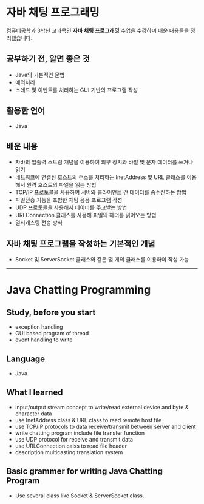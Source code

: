 # 자바 채팅 프로그래밍

컴퓨터공학과 3학년 교과목인 **자바 채팅 프로그래밍** 수업을 수강하며 배운 내용들을 정리했습니다.

## 공부하기 전, 알면 좋은 것

- Java의 기본적인 문법
- 예외처리
- 스레드 및 이벤트를 처리하는 GUI 기반의 프로그램 작성

## 활용한 언어

- Java

## 배운 내용

- 자바의 입출력 스트림 개념을 이용하여 외부 장치와 바잍 및 문자 데이터를 쓰거나 읽기
- 네트워크에 연결된 호스트의 주소를 처리하는 InetAddress 및 URL 클래스를 이용해서 원격 호스트의 파일을 읽는 방법
- TCP/IP 프로토콜을 사용하여 서버와 클라이언트 간 데이터를 송수신하는 방법
- 파일전송 기능을 포함한 채팅 응용 프로그램 작성
- UDP 프로토콜을 사용해서 데이터를 주고받는 방법
- URLConnection 클래스를 사용해 파일의 헤더를 읽어오는 방법
- 멀티캐스팅 전송 방식

## 자바 채팅 프로그램을 작성하는 기본적인 개념

- Socket 및 ServerSocket 클래스와 같은 몇 개의 클래스를 이용하여 작성 가능

- - -

# Java Chatting Programming

## Study, before you start

- exception handling
- GUI based program of thread
- event handling to write

## Language

- Java

## What I learned

- input/output stream concept to write/read external device and byte & character data
- use InetAddress class & URL class to read remote host file
- use TCP/IP protocols to data receive/transmit between server and client
- write chatting program include file transfer function
- use UDP protocol for receive and transmit data
- use URLConnection calss to read file header
- description multicasting translation system

## Basic grammer for writing Java Chatting Program

- Use several class like Socket & ServerSocket class.

